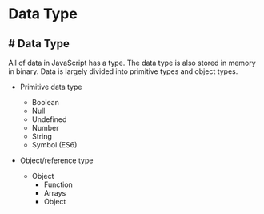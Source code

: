 # Data Type

## \# Data Type

All of data in JavaScript has a type. The data type is also stored in memory in binary. Data is largely divided into primitive types and object types.

* Primitive data type

  * Boolean
  * Null
  * Undefined
  * Number
  * String
  * Symbol \(ES6\)

* Object/reference type
  * Object
    * Function
    * Arrays
    * Object

